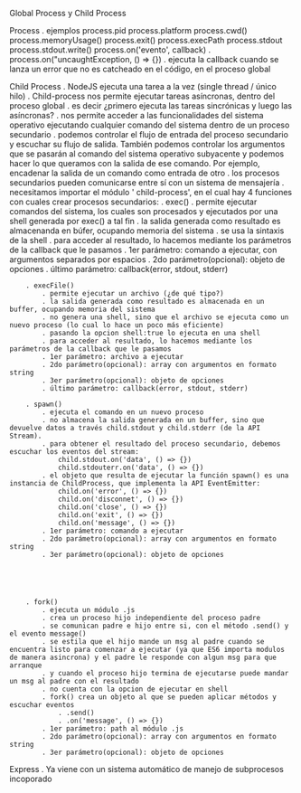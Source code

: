 Global Process y Child Process


Process
    . ejemplos
        process.pid
        process.platform
        process.cwd()
        process.memoryUsage()
        process.exit()
        process.execPath
        process.stdout
        process.stdout.write()
        process.on('evento', callback)
    . process.on("uncaughtException, () => {})
        . ejecuta la callback cuando se lanza un error que no es catcheado en el código, en el proceso global




Child Process
    . NodeJS ejecuta una tarea a la vez (single thread / único hilo)
    . Child-process nos permite ejecutar tareas asíncronas, dentro del proceso global
    . es decir ¿primero ejecuta las tareas sincrónicas y luego las asíncronas?
    . nos permite acceder a las funcionalidades del sistema operativo ejecutando cualquier comando del sistema dentro de un proceso secundario
    . podemos controlar el flujo de entrada del proceso secundario y escuchar su flujo de salida. También podemos controlar los argumentos que se pasarán al comando del sistema operativo subyacente y podemos hacer lo que queramos con la salida de ese comando. Por ejemplo, encadenar la salida de un comando como entrada de otro
    . los procesos secundarios pueden comunicarse entre sí con un sistema de mensajería
    . necesitamos importar el módulo ' child-process', en el cual hay 4 funciones con cuales crear procesos secundarios:
        . exec()
            . permite ejecutar comandos del sistema, los cuales son procesados y ejecutados por una shell generada por exec() a tal fin
            . la salida generada como resultado es almacenanda en búfer, ocupando memoria del sistema
            . se usa la sintaxis de la shell
            . para acceder al resultado, lo hacemos mediante los parámetros de la callback que le pasamos
            . 1er parámetro: comando a ejecutar, con argumentos separados por espacios
            . 2do parámetro(opcional): objeto de opciones
            . último parámetro: callback(error, stdout, stderr)

        . execFile()
            . permite ejecutar un archivo (¿de qué tipo?)
            . la salida generada como resultado es almacenada en un buffer, ocupando memoria del sistema
            . no genera una shell, sino que el archivo se ejecuta como un nuevo proceso (lo cual lo hace un poco más eficiente)
            . pasando la opcion shell:true lo ejecuta en una shell
            . para acceder al resultado, lo hacemos mediante los parámetros de la callback que le pasamos
            . 1er parámetro: archivo a ejecutar
            . 2do parámetro(opcional): array con argumentos en formato string
            . 3er parámetro(opcional): objeto de opciones
            . último parámetro: callback(error, stdout, stderr)

        . spawn()
            . ejecuta el comando en un nuevo proceso
            . no almacena la salida generada en un buffer, sino que devuelve datos a través child.stdout y child.stderr (de la API Stream). 
            . para obtener el resultado del proceso secundario, debemos escuchar los eventos del stream:
                child.stdout.on('data', () => {})
                child.stdouterr.on('data', () => {})            
            . el objeto que resulta de ejecutar la función spawn() es una instancia de ChildProcess, que implementa la API EventEmitter:             
                child.on('error', () => {})
                child.on('disconnet', () => {})
                child.on('close', () => {})
                child.on('exit', () => {})
                child.on('message', () => {})
            . 1er parámetro: comando a ejecutar
            . 2do parámetro(opcional): array con argumentos en formato string
            . 3er parámetro(opcional): objeto de opciones





        . fork()
            . ejecuta un módulo .js
            . crea un proceso hijo independiente del proceso padre
            . se comunican padre e hijo entre si, con el método .send() y el evento message()
            . se estila que el hijo mande un msg al padre cuando se encuentra listo para comenzar a ejecutar (ya que ES6 importa modulos de manera asincrona) y el padre le responde con algun msg para que arranque
            . y cuando el proceso hijo termina de ejecutarse puede mandar un msg al padre con el resultado
            . no cuenta con la opcion de ejecutar en shell
            . fork() crea un objeto al que se pueden aplicar métodos y escuchar eventos
                . .send() 
                . .on('message', () => {})
            . 1er parámetro: path al módulo .js
            . 2do parámetro(opcional): array con argumentos en formato string
            . 3er parámetro(opcional): objeto de opciones

Express
    . Ya viene con un sistema automático de manejo de subprocesos incoporado


